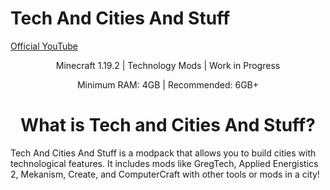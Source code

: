 # Tech And Cities And Stuff
<a href="https://youtube.com/@shiftbridge">Official YouTube</a>
<p style="text-align: center;">Minecraft 1.19.2 | Technology Mods | Work in Progress</p>
<p style="text-align: center;">Minimum RAM: 4GB | Recommended: 6GB+</p>
<h1 style="text-align: center;">What is Tech and Cities And Stuff?</h1>

Tech And Cities And Stuff is a modpack that allows you to build cities with technological features. It includes mods like GregTech, Applied Energistics 2, Mekanism, Create, and ComputerCraft with other tools or mods in a city!
